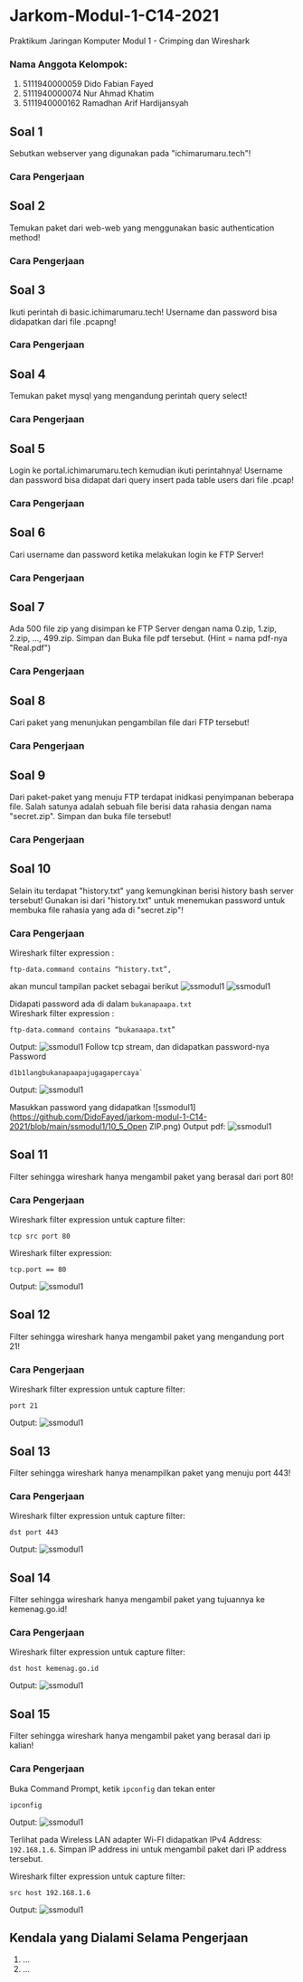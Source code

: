 # Jarkom-Modul-1-C14-2021
Praktikum Jaringan Komputer Modul 1 - Crimping dan Wireshark

### Nama Anggota Kelompok:
1. 5111940000059      Dido Fabian Fayed <br>
2. 5111940000074	    Nur Ahmad Khatim <br>
3. 5111940000162	    Ramadhan Arif Hardijansyah

## Soal 1
Sebutkan webserver yang digunakan pada "ichimarumaru.tech"! 
### Cara Pengerjaan

## Soal 2
Temukan paket dari web-web yang menggunakan basic authentication method!
### Cara Pengerjaan

## Soal 3
Ikuti perintah di basic.ichimarumaru.tech! Username dan password bisa didapatkan dari file .pcapng!
### Cara Pengerjaan

## Soal 4
Temukan paket mysql yang mengandung perintah query select!
### Cara Pengerjaan

## Soal 5
Login ke portal.ichimarumaru.tech kemudian ikuti perintahnya! Username dan password bisa didapat dari query insert pada table users dari file .pcap!
### Cara Pengerjaan

## Soal 6
Cari username dan password ketika melakukan login ke FTP Server!
### Cara Pengerjaan

## Soal 7
Ada 500 file zip yang disimpan ke FTP Server dengan nama 0.zip, 1.zip, 2.zip, ..., 499.zip. Simpan dan Buka file pdf tersebut. (Hint = nama pdf-nya "Real.pdf")
### Cara Pengerjaan

## Soal 8
Cari paket yang menunjukan pengambilan file dari FTP tersebut!
### Cara Pengerjaan

## Soal 9
Dari paket-paket yang menuju FTP terdapat inidkasi penyimpanan beberapa file. Salah satunya adalah sebuah file berisi data rahasia dengan nama "secret.zip". Simpan dan buka file tersebut!
### Cara Pengerjaan

## Soal 10
Selain itu terdapat "history.txt" yang kemungkinan berisi history bash server tersebut! Gunakan isi dari "history.txt" untuk menemukan password untuk membuka file rahasia yang ada di "secret.zip"!
### Cara Pengerjaan
Wireshark filter expression : 
``` 
ftp-data.command contains “history.txt”, 
``` 
akan muncul tampilan packet sebagai berikut
![ssmodul1](https://github.com/DidoFayed/jarkom-modul-1-C14-2021/blob/main/ssmodul1/110_1_Filter_History.jpg)
![ssmodul1](https://github.com/DidoFayed/jarkom-modul-1-C14-2021/blob/main/ssmodul1/10_2_ASCII.png)

Didapati password ada di dalam `bukanapaapa.txt`  
Wireshark filter expression : 
```
ftp-data.command contains “bukanaapa.txt”
```
Output:
![ssmodul1](https://github.com/DidoFayed/jarkom-modul-1-C14-2021/blob/main/ssmodul1/10_3_Filter_Bukanaapa.png)
Follow tcp stream, dan didapatkan password-nya 
<br> Password
```
d1b1langbukanapaapajugagapercaya`
```
Output:
![ssmodul1](https://github.com/DidoFayed/jarkom-modul-1-C14-2021/blob/main/ssmodul1/10_4_ASCII.png)

Masukkan password yang didapatkan
![ssmodul1](https://github.com/DidoFayed/jarkom-modul-1-C14-2021/blob/main/ssmodul1/10_5_Open ZIP.png)
Output pdf:
![ssmodul1](https://github.com/DidoFayed/jarkom-modul-1-C14-2021/blob/main/ssmodul1/10_6_PDF.png)


## Soal 11
Filter sehingga wireshark hanya mengambil paket yang berasal dari port 80!
### Cara Pengerjaan
Wireshark filter expression untuk capture filter:
```
tcp src port 80
```
Wireshark filter expression:
```
tcp.port == 80
```
Output:
![ssmodul1](https://github.com/DidoFayed/jarkom-modul-1-C14-2021/blob/main/ssmodul1/11_1.png)

## Soal 12
Filter sehingga wireshark hanya mengambil paket yang mengandung port 21!
### Cara Pengerjaan
Wireshark filter expression untuk capture filter:
```
port 21
```
Output:
![ssmodul1](https://github.com/DidoFayed/jarkom-modul-1-C14-2021/blob/main/ssmodul1/12_1.png)

## Soal 13
Filter sehingga wireshark hanya menampilkan paket yang menuju port 443!
### Cara Pengerjaan
Wireshark filter expression untuk capture filter:
```
dst port 443
```
Output:
![ssmodul1](https://github.com/DidoFayed/jarkom-modul-1-C14-2021/blob/main/ssmodul1/13_1.png)

## Soal 14
Filter sehingga wireshark hanya mengambil paket yang tujuannya ke kemenag.go.id!
### Cara Pengerjaan
Wireshark filter expression untuk capture filter:
```
dst host kemenag.go.id
```
Output:
![ssmodul1](https://github.com/DidoFayed/jarkom-modul-1-C14-2021/blob/main/ssmodul1/14_1.png)

## Soal 15
Filter sehingga wireshark hanya mengambil paket yang berasal dari ip kalian!
### Cara Pengerjaan
Buka Command Prompt, ketik `ipconfig` dan tekan enter
```
ipconfig
```
Output:
![ssmodul1](https://github.com/DidoFayed/jarkom-modul-1-C14-2021/blob/main/ssmodul1/15_1_CheckIP.png)

Terlihat pada Wireless LAN adapter Wi-FI didapatkan IPv4 Address: `192.168.1.6`. Simpan IP address ini untuk mengambil paket dari IP address tersebut.

Wireshark filter expression untuk capture filter:
```
src host 192.168.1.6
```
Output:
![ssmodul1](https://github.com/DidoFayed/jarkom-modul-1-C14-2021/blob/main/ssmodul1/15_2_Filter.png)

## Kendala yang Dialami Selama Pengerjaan
1. ...
2. ...
